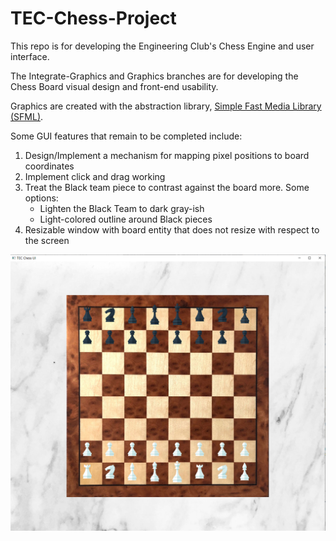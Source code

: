 # TEC-Chess-Project
 
This repo is for developing the Engineering Club's Chess Engine and user interface.

The Integrate-Graphics and Graphics branches are for developing the Chess Board visual design and front-end usability.

Graphics are created with the abstraction library, [Simple Fast Media Library (SFML)](https://www.sfml-dev.org/index.php).

Some GUI features that remain to be completed include:

1. Design/Implement a mechanism for mapping pixel positions to board coordinates
2. Implement click and drag working
3. Treat the Black team piece to contrast against the board more. Some options:
	* Lighten the Black Team to dark gray-ish
	* Light-colored outline around Black pieces
4. Resizable window with board entity that does not resize with respect to the screen

![Chess Board UI Screenshot](TEC_Chess_UI_ScreenShot.png)